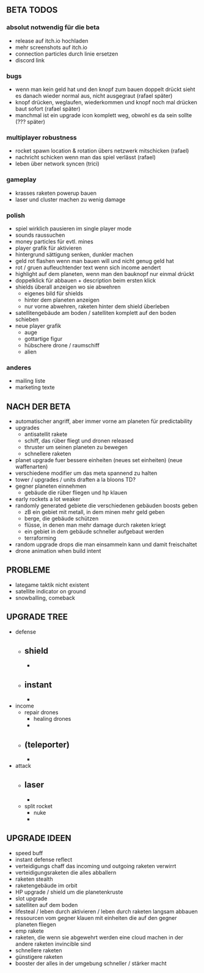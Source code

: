 ## BETA TODOS

### absolut notwendig für die beta

- release auf itch.io hochladen
- mehr screenshots auf itch.io
- connection particles durch linie ersetzen
- discord link

### bugs

- wenn man kein geld hat und den knopf zum bauen doppelt drückt sieht es danach wieder normal aus, nicht ausgegraut (rafael später)
- knopf drücken, weglaufen, wiederkommen und knopf noch mal drücken baut sofort (rafael später)
- manchmal ist ein upgrade icon komplett weg, obwohl es da sein sollte (??? später)

### multiplayer robustness

- rocket spawn location & rotation übers netzwerk mitschicken (rafael)
- nachricht schicken wenn man das spiel verlässt (rafael)
- leben über network syncen (trici)

### gameplay

- krasses raketen powerup bauen
- laser und cluster machen zu wenig damage

### polish

- spiel wirklich pausieren im single player mode
- sounds raussuchen
- money particles für evtl. mines
- player grafik für aktivieren
- hintergrund sättigung senken, dunkler machen
- geld rot flashen wenn man bauen will und nicht genug geld hat
- rot / gruen aufleuchtender text wenn sich income aendert
- highlight auf dem planeten, wenn man den bauknopf nur einmal drückt
- doppelklick für abbauen + description beim ersten klick
- shields überall anzeigen wo sie abwehren
  - eigenes bild für shields
  - hinter dem planeten anzeigen
  - nur vorne abwehren, raketen hinter dem shield überleben
- satellitengebäude am boden / satelliten komplett auf den boden schieben
- neue player grafik
  - auge
  - gottartige figur
  - hübschere drone / raumschiff
  - alien

### anderes

- mailing liste
- marketing texte

## NACH DER BETA

- automatischer angriff, aber immer vorne am planeten für predictability
- upgrades
  - antisatellit rakete
  - schiff, das rüber fliegt und dronen released
  - thruster um seinen planeten zu bewegen
  - schnellere raketen
- planet upgrade fuer bessere einheiten (neues set einheiten) (neue waffenarten)
- verschiedene modifier um das meta spannend zu halten
- tower / upgrades / units draften a la bloons TD?
- gegner planeten einnehmen
  - gebäude die rüber fliegen und hp klauen
- early rockets a lot weaker
- randomly generated gebiete die verschiedenen gebäuden boosts geben
  - zB ein gebiet mit metall, in dem minen mehr geld geben
  - berge, die gebäude schützen
  - flüsse, in denen man mehr damage durch raketen kriegt
  - ein gebiet in dem gebäude schneller aufgebaut werden
  - terraforming
- random upgrade drops die man einsammeln kann und damit freischaltet
- drone animation when build intent

## PROBLEME

- lategame taktik nicht existent
- satellite indicator on ground
- snowballing, comeback

## UPGRADE TREE

- defense
  - ## shield
    -
  - ## instant
    -
- income
  - repair drones
    - healing drones
    -
  - ## (teleporter)
    -
- attack
  - ## laser
    -
  - split rocket
    - nuke
    -

## UPGRADE IDEEN

- speed buff
- instant defense reflect
- verteidigungs chaff das incoming und outgoing raketen verwirrt
- verteidigungsraketen die alles abballern
- raketen stealth
- raketengebäude im orbit
- HP upgrade / shield um die planetenkruste
- slot upgrade
- satelliten auf dem boden
- lifesteal / leben durch aktivieren / leben durch raketen langsam abbauen
- ressourcen vom gegner klauen mit einheiten die auf den gegner planeten fliegen
- emp rakete
- raketen, die wenn sie abgewehrt werden eine cloud machen in der andere raketen invincible sind
- schnellere raketen
- günstigere raketen
- booster der alles in der umgebung schneller / stärker macht

